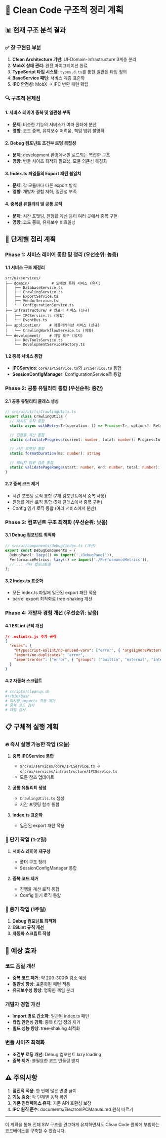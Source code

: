 # 🎯 Clean Code 구조적 정리 계획

## 📊 현재 구조 분석 결과

### ✅ 잘 구현된 부분
1. **Clean Architecture 기반**: UI-Domain-Infrastructure 3계층 분리
2. **MobX 상태 관리**: 완전 마이그레이션 완료
3. **TypeScript 타입 시스템**: `types.d.ts`를 통한 일관된 타입 정의
4. **BaseService 패턴**: 서비스 계층 표준화
5. **IPC 안전성**: MobX → IPC 변환 패턴 확립

### 🔍 구조적 문제점

#### 1. 서비스 레이어 중복 및 일관성 부족
- **문제**: 비슷한 기능의 서비스가 여러 폴더에 분산
- **영향**: 코드 중복, 유지보수 어려움, 책임 범위 불명확

#### 2. Debug 컴포넌트 조건부 로딩 복잡성
- **문제**: development 환경에서만 로드되는 복잡한 구조
- **영향**: 번들 사이즈 최적화 필요성, 모듈 의존성 복잡화

#### 3. Index.ts 파일들의 Export 패턴 불일치
- **문제**: 각 모듈마다 다른 export 방식
- **영향**: 개발자 경험 저하, 일관성 부족

#### 4. 중복된 유틸리티 및 공통 로직
- **문제**: 시간 포맷팅, 진행률 계산 등이 여러 곳에서 중복 구현
- **영향**: 코드 중복, 유지보수 비효율성

## 🚀 단계별 정리 계획

### Phase 1: 서비스 레이어 통합 및 정리 (우선순위: 높음)

#### 1.1 서비스 구조 재정리
```
src/ui/services/
├── domain/          # 도메인 특화 서비스 (유지)
│   ├── DatabaseService.ts
│   ├── CrawlingService.ts
│   ├── ExportService.ts
│   ├── VendorService.ts
│   └── ConfigurationService.ts
├── infrastructure/ # 인프라 서비스 (신규)
│   ├── IPCService.ts (통합)
│   └── EventBus.ts
├── application/    # 애플리케이션 서비스 (신규)
│   └── CrawlingWorkflowService.ts (이동)
└── development/    # 개발 도구 (유지)
    ├── DevToolsService.ts
    └── DevelopmentServiceFactory.ts
```

#### 1.2 중복 서비스 통합
- **IPCService**: `core/IPCService.ts`와 `IPCService.ts` 통합
- **SessionConfigManager**: ConfigurationService로 통합

### Phase 2: 공통 유틸리티 통합 (우선순위: 중간)

#### 2.1 공통 유틸리티 클래스 생성
```typescript
// src/ui/utils/CrawlingUtils.ts
export class CrawlingUtils {
  // 재시도 로직 통합
  static async withRetry<T>(operation: () => Promise<T>, options?: RetryOptions): Promise<T>
  
  // 진행률 계산 통합
  static calculateProgress(current: number, total: number): ProgressInfo
  
  // 시간 포맷팅 통합
  static formatDuration(ms: number): string
  
  // 페이지 범위 검증 통합
  static validatePageRange(start: number, end: number, total: number): ValidationResult
}
```

#### 2.2 중복 코드 제거
- 시간 포맷팅 로직 통합 (7개 컴포넌트에서 중복 사용)
- 진행률 계산 로직 통합 (5개 클래스에서 중복 구현)
- Config 읽기 로직 통합 (여러 서비스에서 분산)

### Phase 3: 컴포넌트 구조 최적화 (우선순위: 낮음)

#### 3.1 Debug 컴포넌트 최적화
```typescript
// src/ui/components/debug/index.ts (개선)
export const DebugComponents = {
  DebugPanel: lazy(() => import('./DebugPanel')),
  PerformanceMetrics: lazy(() => import('./PerformanceMetrics')),
  // ... 기타 컴포넌트들
};
```

#### 3.2 Index.ts 표준화
- 모든 index.ts 파일에 일관된 export 패턴 적용
- barrel export 최적화로 tree-shaking 개선

### Phase 4: 개발자 경험 개선 (우선순위: 낮음)

#### 4.1 ESLint 규칙 개선
```json
// .eslintrc.js 추가 규칙
{
  "rules": {
    "@typescript-eslint/no-unused-vars": ["error", { "argsIgnorePattern": "^_" }],
    "import/no-duplicates": "error",
    "import/order": ["error", { "groups": ["builtin", "external", "internal"] }]
  }
}
```

#### 4.2 자동화 스크립트
```bash
# scripts/cleanup.sh
#!/bin/bash
# 미사용 imports 자동 제거
# 중복 코드 검사
# 타입 검사
```

## 📋 구체적 실행 계획

### 🔥 즉시 실행 가능한 작업 (오늘)

1. **중복 IPCService 통합**
   - `src/ui/services/core/IPCService.ts` → `src/ui/services/infrastructure/IPCService.ts`
   - 모든 참조 업데이트

2. **공통 유틸리티 생성**
   - `CrawlingUtils.ts` 생성
   - 시간 포맷팅 함수 통합

3. **Index.ts 표준화**
   - 일관된 export 패턴 적용

### 📅 단기 작업 (1-2일)

1. **서비스 레이어 재구성**
   - 폴더 구조 정리
   - SessionConfigManager 통합

2. **중복 코드 제거**
   - 진행률 계산 로직 통합
   - Config 읽기 로직 통합

### 📅 중기 작업 (1주일)

1. **Debug 컴포넌트 최적화**
2. **ESLint 규칙 개선**
3. **자동화 스크립트 작성**

## 🎯 예상 효과

### 코드 품질 개선
- **중복 코드 제거**: 약 200-300줄 감소 예상
- **일관성 향상**: 표준화된 패턴 적용
- **유지보수성 향상**: 명확한 책임 분리

### 개발자 경험 개선
- **Import 경로 간소화**: 일관된 index.ts 패턴
- **타입 안전성 강화**: 중복 타입 정의 제거
- **빌드 성능 향상**: tree-shaking 최적화

### 번들 사이즈 최적화
- **조건부 로딩 개선**: Debug 컴포넌트 lazy loading
- **중복 제거**: 불필요한 코드 번들링 방지

## ⚠️ 주의사항

1. **점진적 적용**: 한 번에 많은 변경 금지
2. **기능 검증**: 각 단계별 동작 확인
3. **기존 인터페이스 유지**: 기존 API 호환성 보장
4. **IPC 원칙 준수**: documents/ElectronIPCManual.md 원칙 따르기

---

이 계획을 통해 전체 SW 구조를 견고하게 유지하면서도 Clean Code 원칙에 부합하는 코드베이스를 구축할 수 있습니다.
